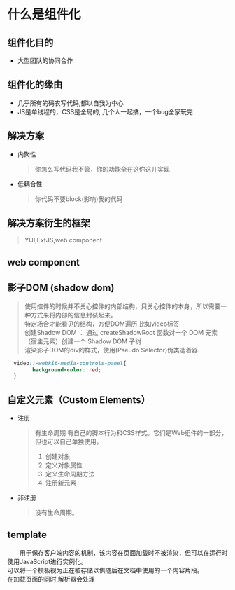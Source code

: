 # 什么是组件化
## 组件化目的
* 大型团队的协同合作
## 组件化的缘由
* 几乎所有的码农写代码,都以自我为中心
* JS是单线程的，CSS是全局的, 几个人一起搞，一个bug全家玩完
## 解决方案
* 内聚性
  > 你怎么写代码我不管，你的功能全在这你这儿实现
* 低耦合性
  > 你代码不要block(影响)我的代码

## 解决方案衍生的框架
> YUI,ExtJS,web component
## web component
## 影子DOM (shadow dom)   
  > 使用控件的时候并不关心控件的内部结构，只关心控件的本身，所以需要一种方式来将内部的信息封装起来。    
>特定场合才能看见的结构，方便DOM遍历 比如video标签   
>创建Shadow DOM ： 通过 createShadowRoot 函数对一个 DOM 元素（宿主元素）创建一个 Shadow DOM 子树      
渲染影子DOM的div的样式，使用(Pseudo Selector)伪类选着器. 
```css
  video::-webkit-media-controls-panel{    
        background-color: red;    
  }
```
## 自定义元素（Custom Elements）   
* 注册
  > 有生命周期 有自己的脚本行为和CSS样式。它们是Web组件的一部分，但也可以自己单独使用。    
  >  1. 创建对象   
  >  2. 定义对象属性   
  >  3. 定义生命周期方法   
  >  4. 注册新元素    
* 非注册
  > 没有生命周期。   
## template
　　用于保存客户端内容的机制，该内容在页面加载时不被渲染，但可以在运行时使用JavaScript进行实例化。    
可以将一个模板视为正在被存储以供随后在文档中使用的一个内容片段。    
在加载页面的同时,解析器会处理 <template>元素的内容，但只是确保这些内容是有效的; 元素的内容不会被渲染。    
创建一个template的 html 标签，通过 javascript 获取节点的模板内容   
    
　　模板默认不显示，需要激活模板，通过以下两种方法来激活节点    
　　1. 克隆节点:
```javaScript
　　var templateContent  = template.content;
　　var activeNode = templateContent.cloneNode(true);
　　document.body.appendChild(activeNode);
```
　　2. 导入节点
```javaScript
　　var templateContent  = template.content;
　　var activeNode = document.importNode(templateContent,true);
　　document.body.appendChild(activeNode);
```
## import
Html Import 可以将外部的 HTML 文档嵌入到当前文档中，提供很好的资源共享        
带有import属性的link 支持两个事件      
onload：文件成功引入页面会触发      
onerror： 文件加载失败会触发      
## 例
```javaScript
　　<link rel="import" href="banner.html">
　　<link rel="import" href="phones.html">
　　<link rel="import" href="list.html">
　　<template name="t-listBox">
    　　<t-banner></t-banner>
    　　<t-phone></t-phone>
    　　<t-list></t-list>
　　</template>
```
